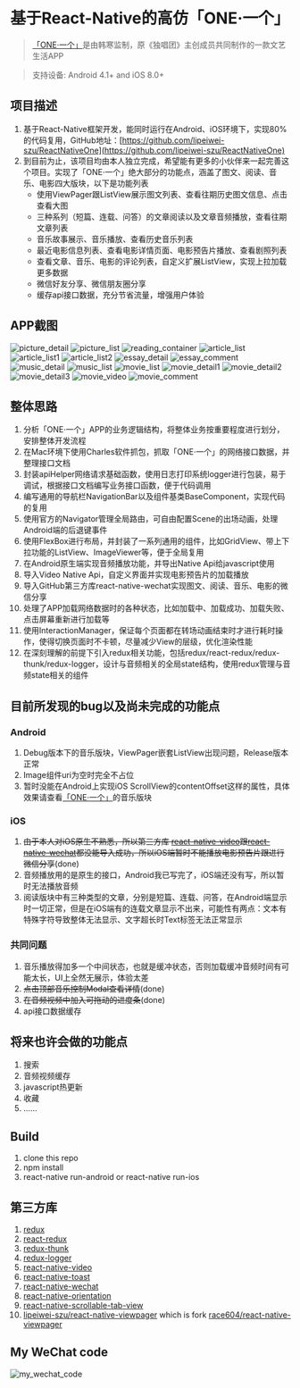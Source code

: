 # 基于React-Native的高仿「ONE·一个」

> [「ONE·一个」](http://www.wandoujia.com/apps/one.hh.oneclient)是由韩寒监制，原《独唱团》主创成员共同制作的一款文艺生活APP

>  支持设备: Android 4.1+ and iOS 8.0+


## 项目描述
1. 基于React-Native框架开发，能同时运行在Android、iOS环境下，实现80%的代码复用，GitHub地址：[https://github.com/lipeiwei-szu/ReactNativeOne](https://github.com/lipeiwei-szu/ReactNativeOne)
2. 到目前为止，该项目均由本人独立完成，希望能有更多的小伙伴来一起完善这个项目。实现了「ONE·一个」绝大部分的功能点，涵盖了图文、阅读、音乐、电影四大版块，以下是功能列表
    + 使用ViewPager跟ListView展示图文列表、查看往期历史图文信息、点击查看大图
    + 三种系列（短篇、连载、问答）的文章阅读以及文章音频播放，查看往期文章列表
    + 音乐故事展示、音乐播放、查看历史音乐列表
    + 最近电影信息列表、查看电影详情页面、电影预告片播放、查看剧照列表
    + 查看文章、音乐、电影的评论列表，自定义扩展ListView，实现上拉加载更多数据
    + 微信好友分享、微信朋友圈分享
    + 缓存api接口数据，充分节省流量，增强用户体验

## APP截图
![picture_detail](./screenshots/picture_detail.png) ![picture_list](./screenshots/picture_list.png)
![reading_container](./screenshots/reading_container.png) ![article_list](./screenshots/article_list.png)
![article_list1](./screenshots/article_list1.png) ![article_list2](./screenshots/article_list2.png)
![essay_detail](./screenshots/essay_detail.png) ![essay_comment](./screenshots/essay_comment.png)
![music_detail](./screenshots/music_detail.png) ![music_list](./screenshots/music_list.png)
![movie_list](./screenshots/movie_list.png) ![movie_detail1](./screenshots/movie_detail1.png)
![movie_detail2](./screenshots/movie_detail2.png) ![movie_detail3](./screenshots/movie_detail3.png)
![movie_video](./screenshots/movie_video.png) ![movie_comment](./screenshots/movie_comment.png)

## 整体思路
1. 分析「ONE·一个」APP的业务逻辑结构，将整体业务按重要程度进行划分，安排整体开发流程
2. 在Mac环境下使用Charles软件抓包，抓取「ONE·一个」的网络接口数据，并整理接口文档
3. 封装apiHelper网络请求基础函数，使用日志打印系统logger进行包装，易于调试，根据接口文档编写业务接口函数，便于代码调用
4. 编写通用的导航栏NavigationBar以及组件基类BaseComponent，实现代码的复用
5. 使用官方的Navigator管理全局路由，可自由配置Scene的出场动画，处理Android端的后退键事件
6. 使用FlexBox进行布局，并封装了一系列通用的组件，比如GridView、带上下拉功能的ListView、ImageViewer等，便于全局复用
7. 在Android原生端实现音频播放功能，并导出Native Api给javascript使用
8. 导入Video Native Api，自定义界面并实现电影预告片的加载播放
9. 导入GitHub第三方库react-native-wechat实现图文、阅读、音乐、电影的微信分享
10. 处理了APP加载网络数据时的各种状态，比如加载中、加载成功、加载失败、点击屏幕重新进行加载等
11. 使用InteractionManager，保证每个页面都在转场动画结束时才进行耗时操作，使得切换页面时不卡顿，尽量减少View的层级，优化渲染性能
12. 在深刻理解的前提下引入redux相关功能，包括redux/react-redux/redux-thunk/redux-logger，设计与音频相关的全局state结构，使用redux管理与音频state相关的组件

## 目前所发现的bug以及尚未完成的功能点

### Android
1. Debug版本下的音乐版块，ViewPager嵌套ListView出现问题，Release版本正常
2. Image组件uri为空时完全不占位
3. 暂时没能在Android上实现iOS ScrollView的contentOffset这样的属性，具体效果请查看[「ONE·一个」](http://www.wandoujia.com/apps/one.hh.oneclient)的音乐版块

### iOS
1. ~~由于本人对iOS原生不熟悉，所以第三方库 [react-native-video](https://github.com/react-native-community/react-native-video)跟[react-native-wechat](https://github.com/weflex/react-native-wechat)都没能导入成功，所以iOS端暂时不能播放电影预告片跟进行微信分享~~(done)
2. 音频播放用的是原生的接口，Android我已写完了，iOS端还没有写，所以暂时无法播放音频
3. 阅读版块中有三种类型的文章，分别是短篇、连载、问答，在Android端显示时一切正常，但是在iOS端有的连载文章显示不出来，可能性有两点：文本有特殊字符导致整体无法显示、文字超长时Text标签无法正常显示

### 共同问题
1. 音乐播放得加多一个中间状态，也就是缓冲状态，否则加载缓冲音频时间有可能太长，UI上全然无展示，体验太差
2. ~~点击顶部音乐控制Modal查看详情~~(done)
3. ~~在音频视频中加入可拖动的进度条~~(done)
4. api接口数据缓存

## 将来也许会做的功能点
1. 搜索
2. 音频视频缓存
3. javascript热更新
4. 收藏
5. ......

## Build
1. clone this repo
2. npm install
3. react-native run-android or react-native run-ios

## 第三方库
1. [redux](https://github.com/reactjs/redux)
2. [react-redux](https://github.com/reactjs/react-redux)
3. [redux-thunk](https://github.com/gaearon/redux-thunk)
4. [redux-logger](https://github.com/evgenyrodionov/redux-logger)
5. [react-native-video](https://github.com/react-native-community/react-native-video)
6. [react-native-toast](https://github.com/remobile/react-native-toast)
7. [react-native-wechat](https://github.com/weflex/react-native-wechat)
8. [react-native-orientation](https://github.com/yamill/react-native-orientation)
9. [react-native-scrollable-tab-view](https://github.com/skv-headless/react-native-scrollable-tab-view)
10. [lipeiwei-szu/react-native-viewpager](https://github.com/lipeiwei-szu/react-native-viewpager)  which is fork [race604/react-native-viewpager](https://github.com/race604/react-native-viewpager)


## My WeChat code

![my_wechat_code](./screenshots/my_wechat_code.jpg)
